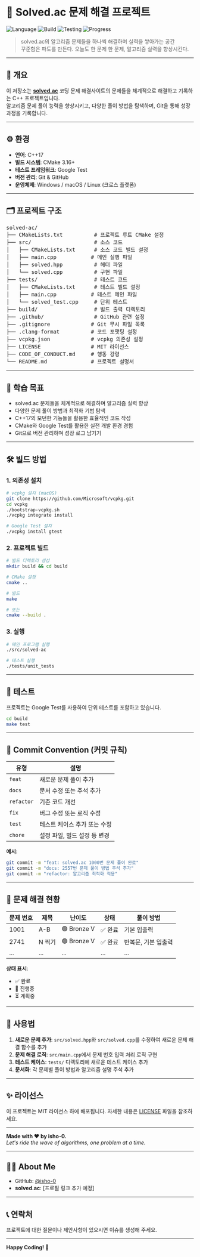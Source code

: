 # 🌊 Solved.ac 문제 해결 프로젝트

![Language](https://img.shields.io/badge/language-C++-blue?logo=c%2B%2B)
![Build](https://img.shields.io/badge/build-CMake-orange?logo=cmake)
![Testing](https://img.shields.io/badge/testing-GoogleTest-green?logo=google)
![Progress](https://img.shields.io/badge/status-solving-informational)

> solved.ac의 알고리즘 문제들을 하나씩 해결하며 실력을 쌓아가는 공간  
> 꾸준함은 파도를 만든다. 오늘도 한 문제 한 문제, 알고리즘 실력을 향상시킨다.

---

## 🧭 개요

이 저장소는 [**solved.ac**](https://solved.ac) 코딩 문제 해결사이트의 문제들을 체계적으로 해결하고 기록하는 C++ 프로젝트입니다.  
알고리즘 문제 풀이 능력을 향상시키고, 다양한 풀이 방법을 탐색하며, Git을 통해 성장 과정을 기록합니다.

---

## ⚙️ 환경

- **언어**: C++17
- **빌드 시스템**: CMake 3.16+
- **테스트 프레임워크**: Google Test
- **버전 관리**: Git & GitHub
- **운영체제**: Windows / macOS / Linux (크로스 플랫폼)

---

## 🗂️ 프로젝트 구조

<pre>
solved-ac/
├── CMakeLists.txt          # 프로젝트 루트 CMake 설정
├── src/                    # 소스 코드
│   ├── CMakeLists.txt      # 소스 코드 빌드 설정
│   ├── main.cpp           # 메인 실행 파일
│   ├── solved.hpp          # 헤더 파일
│   └── solved.cpp          # 구현 파일
├── tests/                  # 테스트 코드
│   ├── CMakeLists.txt      # 테스트 빌드 설정
│   ├── main.cpp           # 테스트 메인 파일
│   └── solved_test.cpp     # 단위 테스트
├── build/                  # 빌드 출력 디렉토리
├── .github/                # GitHub 관련 설정
├── .gitignore             # Git 무시 파일 목록
├── .clang-format          # 코드 포맷팅 설정
├── vcpkg.json             # vcpkg 의존성 설정
├── LICENSE                # MIT 라이선스
├── CODE_OF_CONDUCT.md     # 행동 강령
└── README.md              # 프로젝트 설명서
</pre>

---

## 📌 학습 목표

- solved.ac 문제들을 체계적으로 해결하며 알고리즘 실력 향상
- 다양한 문제 풀이 방법과 최적화 기법 탐색
- C++17의 모던한 기능들을 활용한 효율적인 코드 작성
- CMake와 Google Test를 활용한 실전 개발 환경 경험
- Git으로 버전 관리하며 성장 로그 남기기

---

## 🛠️ 빌드 방법

### 1. 의존성 설치

```bash
# vcpkg 설치 (macOS)
git clone https://github.com/Microsoft/vcpkg.git
cd vcpkg
./bootstrap-vcpkg.sh
./vcpkg integrate install

# Google Test 설치
./vcpkg install gtest
```

### 2. 프로젝트 빌드

```bash
# 빌드 디렉토리 생성
mkdir build && cd build

# CMake 설정
cmake ..

# 빌드
make

# 또는
cmake --build .
```

### 3. 실행

```bash
# 메인 프로그램 실행
./src/solved-ac

# 테스트 실행
./tests/unit_tests
```

---

## 🧪 테스트

프로젝트는 Google Test를 사용하여 단위 테스트를 포함하고 있습니다.

```bash
cd build
make test
```

---

## 🌊 Commit Convention (커밋 규칙)

| 유형 | 설명 |
|------|------|
| `feat` | 새로운 문제 풀이 추가 |
| `docs` | 문서 수정 또는 주석 추가 |
| `refactor` | 기존 코드 개선 |
| `fix` | 버그 수정 또는 로직 수정 |
| `test` | 테스트 케이스 추가 또는 수정 |
| `chore` | 설정 파일, 빌드 설정 등 변경 |

**예시**:

```bash
git commit -m "feat: solved.ac 1000번 문제 풀이 완료"
git commit -m "docs: 2557번 문제 풀이 방법 주석 추가"
git commit -m "refactor: 알고리즘 최적화 적용"
```

---

## 📖 문제 해결 현황

| 문제 번호 | 제목 | 난이도 | 상태 | 풀이 방법 |
|-----------|------|--------|------|-----------|
| 1001 | A-B | 🟢 Bronze V | ✅ 완료 | 기본 입출력 |
| 2741 | N 찍기 | 🟢 Bronze V | ✅ 완료 | 반복문, 기본 입출력 |
| ... | ... | ... | ... | ... |

**상태 표시**:
- ✅ 완료
- 🔄 진행중
- ⏳ 계획중

---

## 📝 사용법

1. **새로운 문제 추가**: `src/solved.hpp`와 `src/solved.cpp`를 수정하여 새로운 문제 해결 함수를 추가
2. **문제 해결 로직**: `src/main.cpp`에서 문제 번호 입력 처리 로직 구현
3. **테스트 케이스**: `tests/` 디렉토리에 새로운 테스트 케이스 추가
4. **문서화**: 각 문제별 풀이 방법과 알고리즘 설명 주석 추가

---

## ✨ 라이선스

이 프로젝트는 MIT 라이선스 하에 배포됩니다. 자세한 내용은 [LICENSE](LICENSE) 파일을 참조하세요.

---

**Made with ❤️ by isho-0.**  
*Let's ride the wave of algorithms, one problem at a time.*

---

## 🙋‍♂️ About Me

- GitHub: [@isho-0](https://github.com/isho-0)
- **solved.ac**: [프로필 링크 추가 예정]

---

## 📞 연락처

프로젝트에 대한 질문이나 제안사항이 있으시면 이슈를 생성해 주세요.

---

**Happy Coding! 🎉**

